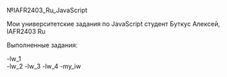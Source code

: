 №IAFR2403_Ru_JavaScript

Мои университетские задания по JavaScript студент Буткус Алексей, IAFR2403 Ru

Выполненные задания:


-lw_1  
-lw_2
-lw_3
-lw_4
-my_iw
